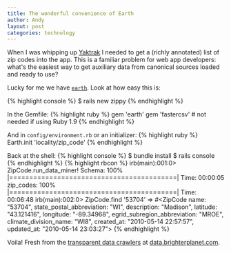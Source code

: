 ```yaml
---
title: The wonderful convenience of Earth
author: Andy
layout: post
categories: technology
---
```


When I was whipping up [Yaktrak](http://yaktrak.org) I needed to get a (richly annotated) list of zip codes into the app. This is a familiar problem for web app developers: what's the easiest way to get auxiliary data from canonical sources loaded and ready to use?

<!-- more start -->

Lucky for me we have [`earth`](http://github.com/brighterplanet/earth). Look at how easy this is:

{% highlight console %}
$ rails new zippy
{% endhighlight %}

In the Gemfile:
{% highlight ruby %}
gem 'earth'
gem 'fastercsv' # not needed if using Ruby 1.9
{% endhighlight %}

And in `config/environment.rb` or an initializer:
{% highlight ruby %}
Earth.init 'locality/zip_code'
{% endhighlight %}

Back at the shell:
{% highlight console %}
$ bundle install
$ rails console
{% endhighlight %}
{% highlight rbcon %}
irb(main):001:0> ZipCode.run_data_miner!
Schema:        100% |==========================================| Time: 00:00:05
zip_codes:     100% |==========================================| Time: 00:06:48
irb(main):002:0> ZipCode.find '53704'
 => #<ZipCode name: "53704", state_postal_abbreviation: "WI", description: "Madison", latitude: "43.121416", longitude: "-89.34968", egrid_subregion_abbreviation: "MROE", climate_division_name: "WI8", created_at: "2010-05-14 22:57:57", updated_at: "2010-05-14 23:03:27">
{% endhighlight %}

Voila! Fresh from the [transparent data crawlers](http://data.brighterplanet.com/zip_codes) at [data.brighterplanet.com](http://data.brighterplanet.com).

<!-- more end -->
